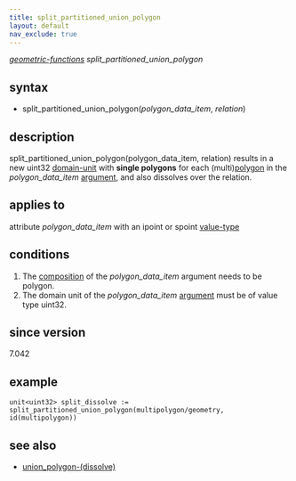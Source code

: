 ```yaml
---
title: split_partitioned_union_polygon
layout: default
nav_exclude: true
---
```

*[geometric-functions](geometric-functions) split_partitioned_union_polygon*

## syntax

- split_partitioned_union_polygon(*polygon_data_item*, *relation*)

## description

split_partitioned_union_polygon(polygon_data_item, relation) results in a new uint32 [domain-unit](domain-unit) with **single polygons** for each (multi)[polygon](polygon) in the *polygon_data_item* [argument](argument), and also dissolves over the relation.

## applies to

attribute *polygon_data_item* with an ipoint or spoint [value-type](value-type)

## conditions

1. The [composition](composition) of the *polygon_data_item* argument needs to be polygon.
2. The domain unit of the *polygon_data_item* [argument](argument) must be of value type uint32.

## since version

7.042

## example

```
unit<uint32> split_dissolve := split_partitioned_union_polygon(multipolygon/geometry, id(multipolygon))
```

## see also
- [union_polygon-(dissolve)](union_polygon-(dissolve))